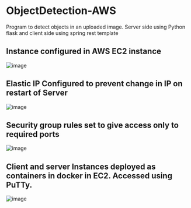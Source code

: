 # ObjectDetection-AWS
Program to detect objects in an uploaded image. Server side using Python flask and client side using spring rest template

Instance configured in AWS EC2 instance
----------------------------------------
![image](https://user-images.githubusercontent.com/68453981/136864039-8bded8d6-de01-4842-950b-e2bc9ea3284f.png)


Elastic IP Configured to prevent change in IP on restart of Server
-----------------------------------------------------------------
![image](https://user-images.githubusercontent.com/68453981/136864196-41daa4d6-e787-40b1-b291-d20ca7f68f18.png)

Security group rules set to give access only to required ports
--------------------------------------------------------------
![image](https://user-images.githubusercontent.com/68453981/136864310-de3bda5f-fc42-4ea8-a66e-d4389cfe7e61.png)

Client and server Instances deployed as containers in docker in EC2. Accessed using PuTTy.
-----------------------------------------------------------------------
![image](https://user-images.githubusercontent.com/68453981/136864439-ccfa4b03-a124-4647-a638-ffafb5aad005.png)
